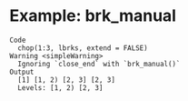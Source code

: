 # Example: brk_manual

    Code
      chop(1:3, lbrks, extend = FALSE)
    Warning <simpleWarning>
      Ignoring `close_end` with `brk_manual()`
    Output
      [1] [1, 2) [2, 3] [2, 3]
      Levels: [1, 2) [2, 3]

